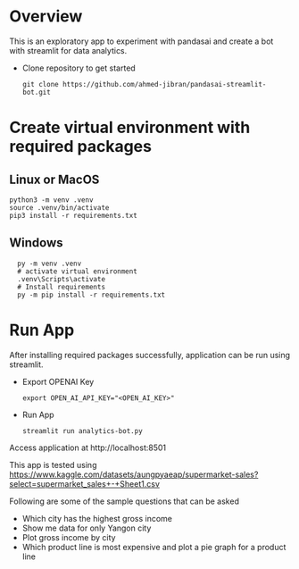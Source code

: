 # Overview
This is an exploratory app to experiment with pandasai and create a bot with streamlit for data analytics.
- Clone repository to get started
  ```shell
  git clone https://github.com/ahmed-jibran/pandasai-streamlit-bot.git
  ```
# Create virtual environment with required packages
## Linux or MacOS
```shell
python3 -m venv .venv
source .venv/bin/activate
pip3 install -r requirements.txt
```
## Windows
```shell
  py -m venv .venv
  # activate virtual environment
  .venv\Scripts\activate 
  # Install requirements
  py -m pip install -r requirements.txt
```

# Run App
After installing required packages successfully, application can be run using streamlit.
- Export OPENAI Key
    ```shell
    export OPEN_AI_API_KEY="<OPEN_AI_KEY>"
    ```
- Run App
    ```shell
    streamlit run analytics-bot.py
    ```
Access application at http://localhost:8501

This app is tested using https://www.kaggle.com/datasets/aungpyaeap/supermarket-sales?select=supermarket_sales+-+Sheet1.csv

Following are some of the sample questions that can be asked

- Which city has the highest gross income
- Show me data for only Yangon city
- Plot gross income by city
- Which product line is most expensive and plot a pie graph for a product line

